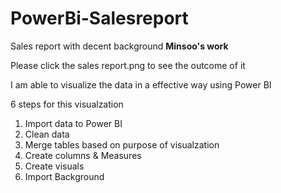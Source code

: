# PowerBi-Salesreport
Sales report with decent background
**Minsoo's work**

Please click the sales report.png to see the outcome of it 

I am able to visualize the data in a effective way using Power BI





6 steps for this visualzation

1. Import data to Power BI
2. Clean data
3. Merge tables based on purpose of visualzation
4. Create columns & Measures
5. Create visuals 
6. Import Background 
